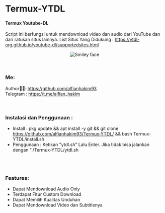 # Termux-YTDL
#### Termux Youtube-DL
Script ini berfungsi untuk mendownload video dan audio dari YouTube dan dari ratusan situs lainnya.
List Situs Yang Didukung :
https://ytdl-org.github.io/youtube-dl/supportedsites.html
<p align="center">
  <img alt="Smiley face" src="https://4.bp.blogspot.com/-qKxrxikFicQ/Xp68DDj3GNI/AAAAAAAAMXs/ILs0_4M5ojsi8dZqDbGmjAL12NSnWVqzACK4BGAYYCw/s1600/Download%2BYoutube%2BVideos%2Bwith%2BTr%253Dermux.png">
</p>
<br>

### Me:
Author👨‍💻: https://github.com/alfianhakim93 <br>
Telegram : https://t.me/alfian_hakim <br>
<br>
<br>

### Instalasi dan Penggunaan :
- Install :
pkg update && apt install -y git && git clone https://github.com/alfianhakim93/Termux-YTDL/ && bash Termux-YTDL/install.sh
- Penggunaan :
Ketikan "ytdl.sh" Lalu Enter.
Jika tidak bisa jalankan dengan "./Termux-YTDL/ytdl.sh

<br>
<br>

### Features:
- Dapat Mendownload Audio Only
- Terdapat Fitur Custom Download
- Dapat Memilih Kualitas Unduhan
- Dapat Mendownload Video dan Subtitlenya

<br>
<br>
